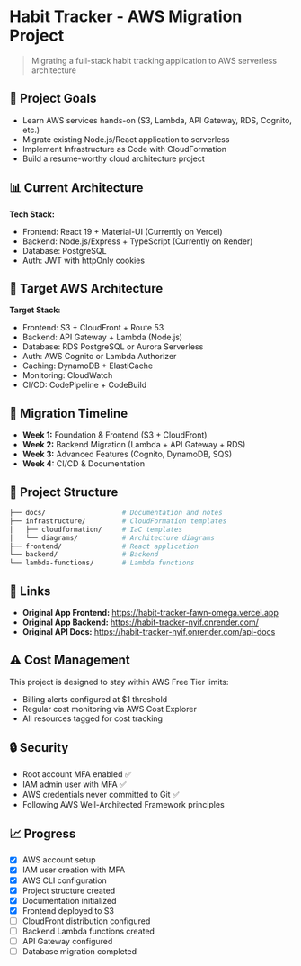 # Habit Tracker - AWS Migration Project

> Migrating a full-stack habit tracking application to AWS serverless architecture

## 🎯 Project Goals

- Learn AWS services hands-on (S3, Lambda, API Gateway, RDS, Cognito, etc.)
- Migrate existing Node.js/React application to serverless
- Implement Infrastructure as Code with CloudFormation
- Build a resume-worthy cloud architecture project

## 📊 Current Architecture

**Tech Stack:**

- Frontend: React 19 + Material-UI (Currently on Vercel)
- Backend: Node.js/Express + TypeScript (Currently on Render)
- Database: PostgreSQL
- Auth: JWT with httpOnly cookies

## 🎯 Target AWS Architecture

**Target Stack:**

- Frontend: S3 + CloudFront + Route 53
- Backend: API Gateway + Lambda (Node.js)
- Database: RDS PostgreSQL or Aurora Serverless
- Auth: AWS Cognito or Lambda Authorizer
- Caching: DynamoDB + ElastiCache
- Monitoring: CloudWatch
- CI/CD: CodePipeline + CodeBuild

## 📅 Migration Timeline

- **Week 1:** Foundation & Frontend (S3 + CloudFront)
- **Week 2:** Backend Migration (Lambda + API Gateway + RDS)
- **Week 3:** Advanced Features (Cognito, DynamoDB, SQS)
- **Week 4:** CI/CD & Documentation

## 📁 Project Structure

```bash
├── docs/                   # Documentation and notes
├── infrastructure/         # CloudFormation templates
│   ├── cloudformation/     # IaC templates
│   └── diagrams/           # Architecture diagrams
├── frontend/               # React application
└── backend/                # Backend
└── lambda-functions/       # Lambda functions
```

## 🔗 Links

- **Original App Frontend:** https://habit-tracker-fawn-omega.vercel.app
- **Original App Backend:** https://habit-tracker-nyif.onrender.com/
- **Original API Docs:** https://habit-tracker-nyif.onrender.com/api-docs

## ⚠️ Cost Management

This project is designed to stay within AWS Free Tier limits:

- Billing alerts configured at $1 threshold
- Regular cost monitoring via AWS Cost Explorer
- All resources tagged for cost tracking

## 🔒 Security

- Root account MFA enabled ✅
- IAM admin user with MFA ✅
- AWS credentials never committed to Git ✅
- Following AWS Well-Architected Framework principles

## 📈 Progress

- [x] AWS account setup
- [x] IAM user creation with MFA
- [x] AWS CLI configuration
- [x] Project structure created
- [x] Documentation initialized
- [x] Frontend deployed to S3
- [ ] CloudFront distribution configured
- [ ] Backend Lambda functions created
- [ ] API Gateway configured
- [ ] Database migration completed
